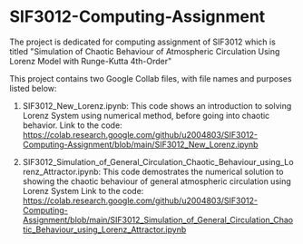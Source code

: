 # SIF3012-Computing-Assignment
The project is dedicated for computing assignment of SIF3012 which is titled "Simulation of Chaotic Behaviour of Atmospheric Circulation Using Lorenz Model with Runge-Kutta 4th-Order"

This project contains two Google Collab files, with file names and purposes listed below:
1) SIF3012_New_Lorenz.ipynb: 
This code shows an introduction to solving Lorenz System using numerical method, before going into chaotic behavior.
Link to the code: https://colab.research.google.com/github/u2004803/SIF3012-Computing-Assignment/blob/main/SIF3012_New_Lorenz.ipynb

2) SIF3012_Simulation_of_General_Circulation_Chaotic_Behaviour_using_Lorenz_Attractor.ipynb:
This code demostrates the numerical solution to showing the chaotic behaviour of general atmospheric circulation using Lorenz System 
Link to the code: https://colab.research.google.com/github/u2004803/SIF3012-Computing-Assignment/blob/main/SIF3012_Simulation_of_General_Circulation_Chaotic_Behaviour_using_Lorenz_Attractor.ipynb
